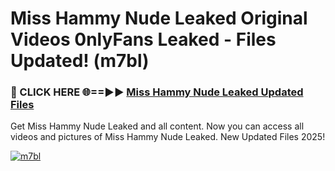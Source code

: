 # Miss Hammy Nude Leaked Original Videos 0nlyFans Leaked - Files Updated! (m7bl)

<h3>🔴 CLICK HERE 🌐==►► <a href="https://tinyurl.com/y5r63du9" rel="nofollow">Miss Hammy Nude Leaked Updated Files</a></h3>

Get Miss Hammy Nude Leaked and all content. Now you can access all videos and pictures of Miss Hammy Nude Leaked. New Updated Files 2025!

[![m7bl](https://i.imgur.com/UVo9nyh.gif)](https://tinyurl.com/y5r63du9)